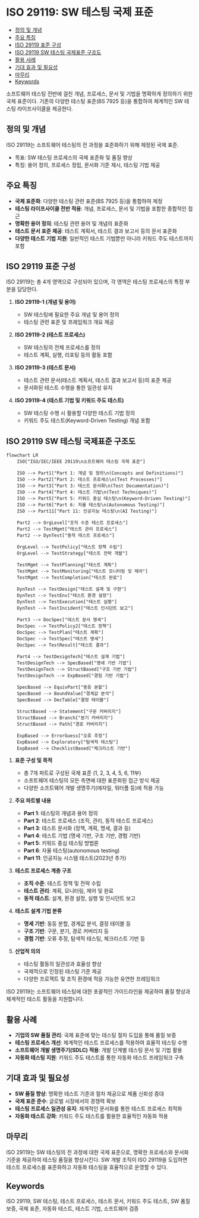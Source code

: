 # ISO 29119: SW 테스팅 국제 표준

<!-- mtoc-start -->

- [정의 및 개념](#정의-및-개념)
- [주요 특징](#주요-특징)
- [ISO 29119 표준 구성](#iso-29119-표준-구성)
- [ISO 29119 SW 테스팅 국제표준 구조도](#iso-29119-sw-테스팅-국제표준-구조도)
- [활용 사례](#활용-사례)
- [기대 효과 및 필요성](#기대-효과-및-필요성)
- [마무리](#마무리)
- [Keywords](#keywords)

<!-- mtoc-end -->

소프트웨어 테스팅 전반에 걸친 개념, 프로세스, 문서 및 기법을 명확하게 정의하기 위한 국제 표준이다. 기존의 다양한 테스팅 표준(BS 7925 등)을 통합하여 체계적인 SW 테스팅 라이프사이클을 제공한다.

## 정의 및 개념

ISO 29119는 소프트웨어 테스팅의 전 과정을 표준화하기 위해 제정된 국제 표준.

- 목표: SW 테스팅 프로세스의 국제 표준화 및 품질 향상
- 특징: 용어 정의, 프로세스 정립, 문서화 기준 제시, 테스팅 기법 제공

## 주요 특징

- **국제 표준화**: 다양한 테스팅 관련 표준(BS 7925 등)을 통합하여 제정
- **테스팅 라이프사이클 전반 적용**: 개념, 프로세스, 문서 및 기법을 포함한 종합적인 접근
- **명확한 용어 정의**: 테스팅 관련 용어 및 개념의 표준화
- **테스트 문서 표준 제공**: 테스트 계획서, 테스트 결과 보고서 등의 문서 표준화
- **다양한 테스트 기법 지원**: 일반적인 테스트 기법뿐만 아니라 키워드 주도 테스트까지 포함

## ISO 29119 표준 구성

ISO 29119는 총 4개 영역으로 구성되어 있으며, 각 영역은 테스팅 프로세스의 특정 부분을 담당한다.

1. **ISO 29119-1 (개념 및 용어)**

   - SW 테스팅에 필요한 주요 개념 및 용어 정의
   - 테스팅 관련 표준 및 프레임워크 개요 제공

2. **ISO 29119-2 (테스트 프로세스)**

   - SW 테스팅의 전체 프로세스를 정의
   - 테스트 계획, 실행, 리포팅 등의 활동 포함

3. **ISO 29119-3 (테스트 문서)**

   - 테스트 관련 문서(테스트 계획서, 테스트 결과 보고서 등)의 표준 제공
   - 문서화된 테스트 수행을 통한 일관성 유지

4. **ISO 29119-4 (테스트 기법 및 키워드 주도 테스트)**
   - SW 테스팅 수행 시 활용할 다양한 테스트 기법 정의
   - 키워드 주도 테스트(Keyword-Driven Testing) 개념 포함

## ISO 29119 SW 테스팅 국제표준 구조도

```mermaid
flowchart LR
    ISO["ISO/IEC/IEEE 29119\n소프트웨어 테스팅 국제 표준"]

    ISO --> Part1["Part 1: 개념 및 정의\n(Concepts and Definitions)"]
    ISO --> Part2["Part 2: 테스트 프로세스\n(Test Processes)"]
    ISO --> Part3["Part 3: 테스트 문서화\n(Test Documentation)"]
    ISO --> Part4["Part 4: 테스트 기법\n(Test Techniques)"]
    ISO --> Part5["Part 5: 키워드 중심 테스팅\n(Keyword-Driven Testing)"]
    ISO --> Part6["Part 6: 자율 테스팅\n(Autonomous Testing)"]
    ISO --> Part11["Part 11: 인공지능 테스팅\n(AI Testing)"]

    Part2 --> OrgLevel["조직 수준 테스트 프로세스"]
    Part2 --> TestMgmt["테스트 관리 프로세스"]
    Part2 --> DynTest["동적 테스트 프로세스"]

    OrgLevel --> TestPolicy["테스트 정책 수립"]
    OrgLevel --> TestStrategy["테스트 전략 개발"]

    TestMgmt --> TestPlanning["테스트 계획"]
    TestMgmt --> TestMonitoring["테스트 모니터링 및 제어"]
    TestMgmt --> TestCompletion["테스트 완료"]

    DynTest --> TestDesign["테스트 설계 및 구현"]
    DynTest --> TestEnv["테스트 환경 설정"]
    DynTest --> TestExecution["테스트 실행"]
    DynTest --> TestIncident["테스트 인시던트 보고"]

    Part3 --> DocSpec["테스트 문서 명세"]
    DocSpec --> TestPolicy2["테스트 정책"]
    DocSpec --> TestPlan["테스트 계획"]
    DocSpec --> TestSpec["테스트 명세"]
    DocSpec --> TestResult["테스트 결과"]

    Part4 --> TestDesignTech["테스트 설계 기법"]
    TestDesignTech --> SpecBased["명세 기반 기법"]
    TestDesignTech --> StructBased["구조 기반 기법"]
    TestDesignTech --> ExpBased["경험 기반 기법"]

    SpecBased --> EquivPart["동등 분할"]
    SpecBased --> BoundValue["경계값 분석"]
    SpecBased --> DecTable["결정 테이블"]

    StructBased --> Statement["구문 커버리지"]
    StructBased --> Branch["분기 커버리지"]
    StructBased --> Path["경로 커버리지"]

    ExpBased --> ErrorGuess["오류 추정"]
    ExpBased --> Exploratory["탐색적 테스팅"]
    ExpBased --> ChecklistBased["체크리스트 기반"]
```

1. **표준 구성 및 목적**

   - 총 7개 파트로 구성된 국제 표준 (1, 2, 3, 4, 5, 6, 11부)
   - 소프트웨어 테스팅의 모든 측면에 대한 표준화된 접근 방식 제공
   - 다양한 소프트웨어 개발 생명주기(애자일, 워터폴 등)에 적용 가능

2. **주요 파트별 내용**

   - **Part 1**: 테스팅의 개념과 용어 정의
   - **Part 2**: 테스트 프로세스 (조직, 관리, 동적 테스트 프로세스)
   - **Part 3**: 테스트 문서화 (정책, 계획, 명세, 결과 등)
   - **Part 4**: 테스트 기법 (명세 기반, 구조 기반, 경험 기반)
   - **Part 5**: 키워드 중심 테스팅 방법론
   - **Part 6**: 자율 테스팅(autonomous testing)
   - **Part 11**: 인공지능 시스템 테스트(2023년 추가)

3. **테스트 프로세스 계층 구조**

   - **조직 수준**: 테스트 정책 및 전략 수립
   - **테스트 관리**: 계획, 모니터링, 제어 및 완료
   - **동적 테스트**: 설계, 환경 설정, 실행 및 인시던트 보고

4. **테스트 설계 기법 분류**

   - **명세 기반**: 동등 분할, 경계값 분석, 결정 테이블 등
   - **구조 기반**: 구문, 분기, 경로 커버리지 등
   - **경험 기반**: 오류 추정, 탐색적 테스팅, 체크리스트 기반 등

5. **산업적 의의**
   - 테스팅 활동의 일관성과 효율성 향상
   - 국제적으로 인정된 테스팅 기준 제공
   - 다양한 프로젝트 및 조직 환경에 적응 가능한 유연한 프레임워크

ISO 29119는 소프트웨어 테스팅에 대한 포괄적인 가이드라인을 제공하여 품질 향상과 체계적인 테스트 활동을 지원합니다.

## 활용 사례

- **기업의 SW 품질 관리**: 국제 표준에 맞는 테스팅 절차 도입을 통해 품질 보증
- **테스팅 프로세스 개선**: 체계적인 테스트 프로세스를 적용하여 효율적 테스팅 수행
- **소프트웨어 개발 생명주기(SDLC) 적용**: 개발 단계별 테스팅 문서 및 기법 활용
- **자동화 테스팅 지원**: 키워드 주도 테스트를 통한 자동화 테스트 프레임워크 구축

## 기대 효과 및 필요성

- **SW 품질 향상**: 명확한 테스트 기준과 절차 제공으로 제품 신뢰성 증대
- **국제 표준 준수**: 글로벌 시장에서의 경쟁력 확보
- **테스팅 프로세스 일관성 유지**: 체계적인 문서화를 통한 테스트 프로세스 최적화
- **자동화 테스트 강화**: 키워드 주도 테스트를 활용한 효율적인 자동화 적용

## 마무리

ISO 29119는 SW 테스팅의 전 과정에 대한 국제 표준으로, 명확한 프로세스와 문서화 기준을 제공하여 테스팅 품질을 향상시킨다. SW 개발 조직이 ISO 29119을 도입하면 테스트 프로세스를 표준화하고 자동화 테스팅을 효율적으로 운영할 수 있다.

## Keywords

ISO 29119, SW 테스팅, 테스트 프로세스, 테스트 문서, 키워드 주도 테스트, SW 품질 보증, 국제 표준, 자동화 테스트, 테스트 기법, 소프트웨어 검증
